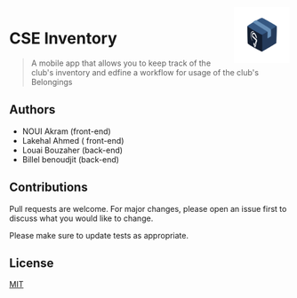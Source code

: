 <img src="Screenshots/AppLogo.png"  align="right" height="100" />

# CSE Inventory

>A mobile app that allows you to keep track of the club's inventory and edfine a workflow for usage of the club's Belongings


## Authors
- NOUI Akram (front-end)
- Lakehal Ahmed ( front-end)
- Louai Bouzaher (back-end)
- Billel benoudjit (back-end)


## Contributions

Pull requests are welcome. For major changes, please open an issue first to discuss what you would like to change.

Please make sure to update tests as appropriate.

## License
[MIT](https://choosealicense.com/licenses/mit/)
